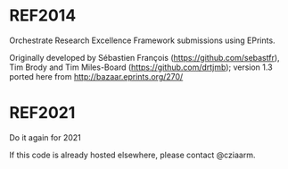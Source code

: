 # REF2014 #

Orchestrate Research Excellence Framework submissions using EPrints.

Originally developed by Sébastien François (https://github.com/sebastfr), Tim Brody and Tim Miles-Board (https://github.com/drtjmb); version 1.3 ported here from http://bazaar.eprints.org/270/

# REF2021 #

Do it again for 2021 

If this code is already hosted elsewhere, please contact @cziaarm.
